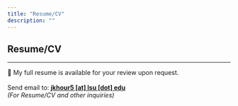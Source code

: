 ```yaml
---
title: "Resume/CV"
description: ""
---
```


## Resume/CV

----

📄 My full resume is available for your review upon request.
<br><br>
Send email to: **<u>jkhour5 [at] lsu [dot] edu</u>**
<br>
*(For Resume/CV and other inquiries)*
